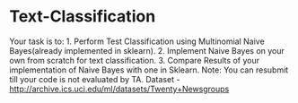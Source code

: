 # Text-Classification
Your task is to: 1. Perform Test Classification using Multinomial Naive Bayes(already implemented in sklearn). 2. Implement Naive Bayes on your own from scratch for text classification.  3. Compare Results of your implementation of Naive Bayes with one in Sklearn. Note: You can resubmit till your code is not evaluated by TA. Dataset - http://archive.ics.uci.edu/ml/datasets/Twenty+Newsgroups
